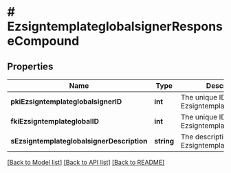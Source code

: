 # # EzsigntemplateglobalsignerResponseCompound

## Properties

Name | Type | Description | Notes
------------ | ------------- | ------------- | -------------
**pkiEzsigntemplateglobalsignerID** | **int** | The unique ID of the Ezsigntemplateglobalsigner |
**fkiEzsigntemplateglobalID** | **int** | The unique ID of the Ezsigntemplateglobal |
**sEzsigntemplateglobalsignerDescription** | **string** | The description of the Ezsigntemplateglobalsigner |

[[Back to Model list]](../../README.md#models) [[Back to API list]](../../README.md#endpoints) [[Back to README]](../../README.md)
